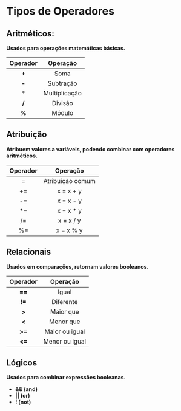 # Tipos de Operadores 

## Aritméticos:
**Usados para operações matemáticas básicas.**

Operador   | Operação
:---------: | :------:
**+** | Soma
**-** | Subtração
|* | Multiplicação
**/** | Divisão
**%** | Módulo


## Atribuição
**Atribuem valores a variáveis, podendo combinar com operadores aritméticos.**

Operador   | Operação
:---------: | :------:
=| Atribuição comum
+= | x = x + y
-= | x = x - y
*=| x = x * y
/=| x = x / y
%= | x = x % y


## Relacionais 
**Usados em comparações, retornam valores booleanos.**

Operador   | Operação
:---------: | :------:
**==**| Igual 
**!=** | Diferente
**>**| Maior que
**<**| Menor que
**>=** | Maior ou igual
**<=** | Menor ou igual


## Lógicos
**Usados para combinar expressões booleanas.**

* **&& (and)**
* **|| (or)**
* **! (not)**

